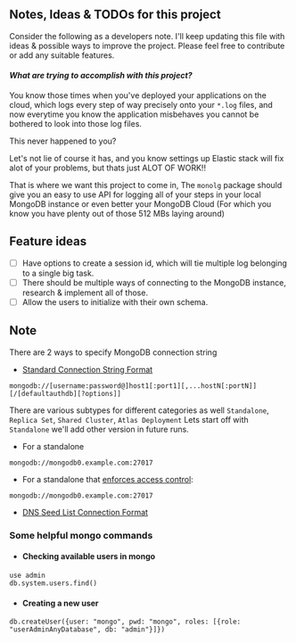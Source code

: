 ## Notes, Ideas & TODOs for this project

Consider the following as a developers note. I'll keep updating this file with ideas & possible ways to improve the project. Please feel free to contribute or add any suitable features.

#### _What are trying to accomplish with this project?_

You know those times when you've deployed your applications on the cloud, which logs every step of way precisely onto your `*.log` files, and now everytime you know the application misbehaves you cannot be bothered to look into those log files.

This never happened to you?

Let's not lie of course it has, and you know settings up Elastic stack will fix alot of your problems, but thats just ALOT OF WORK!!

That is where we want this project to come in, The `monolg` package should give you an easy to use API for logging all of your steps in your local MongoDB instance or even better your MongoDB Cloud (For which you know you have plenty out of those 512 MBs laying around)

## Feature ideas

- [ ] Have options to create a session id, which will tie multiple log belonging to a single big task.
- [ ] There should be multiple ways of connecting to the MongoDB instance, research & implement all of those.
- [ ] Allow the users to initialize with their own schema.

## Note

There are 2 ways to specify MongoDB connection string
+ [Standard Connection String Format](https://www.mongodb.com/docs/manual/reference/connection-string/#std-label-connections-standard-connection-string-format)

```
mongodb://[username:password@]host1[:port1][,...hostN[:portN]][/[defaultauthdb][?options]]
```

There are various subtypes for different categories as well `Standalone`, `Replica Set`, `Shared Cluster`, `Atlas Deployment`
Lets start off with `Standalone` we'll add other version in future runs.

+ For a standalone
```
mongodb://mongodb0.example.com:27017
```

+ For a standalone that [enforces access control](https://www.mongodb.com/docs/manual/tutorial/enable-authentication/):
```
mongodb://mongodb0.example.com:27017
```


+ [DNS Seed List Connection Format](https://www.mongodb.com/docs/manual/reference/connection-string/#std-label-connections-dns-seedlist)

### Some helpful mongo commands
* #### Checking available users in mongo
```mongo
use admin
db.system.users.find()
```

* #### Creating a new user
```mongo
db.createUser({user: "mongo", pwd: "mongo", roles: [{role: "userAdminAnyDatabase", db: "admin"}]})
```

